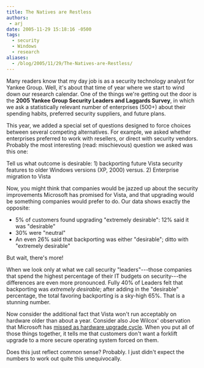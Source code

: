 ```yaml
---
title: The Natives are Restless
authors:
 - arj
date: 2005-11-29 15:18:16 -0500
tags:
  - security
  - Windows
  - research
aliases:
  - /blog/2005/11/29/The-Natives-are-Restless/
---
```

Many readers know that my day job is as a security technology analyst for Yankee Group. Well, it's about that time of year where we start to wind down our research calendar. One of the things we're getting out the door is the __2005 Yankee Group Security Leaders and Laggards Survey__, in which we ask a statistically relevant number of enterprises (500+) about their spending habits, preferred security suppliers, and future plans.

This year, we added a special set of questions designed to force choices between several competing alternatives. For example, we asked whether enterprises preferred to work with resellers, or direct with security vendors. Probably the most interesting (read: mischievous) question we asked was this one:

Tell us what outcome is desirable: 1) backporting future Vista security features to older Windows versions (XP, 2000) versus.  2) Enterprise migration to Vista

Now, you might think that companies would be jazzed up about the security improvements Microsoft has promised for Vista, and that upgrading would be something companies would prefer to do. Our data shows exactly the opposite:

* 5% of customers found upgrading "extremely desirable": 12% said it was "desirable"
* 30% were "neutral"
* An even 26% said that backporting was either "desirable"; ditto with "extremely desirable"

But wait, there's more!

When we look only at what we call  security "leaders"---those companies that spend the highest percentage of their IT budgets on security---the differences are even more pronounced. Fully 40% of Leaders felt that backporting was _extremely desirable_; after adding in the "desirable" percentage, the total favoring backporting is a sky-high 65%. That is a stunning number.

Now consider the additional fact that Vista won't run acceptably on hardware older than about a year. Consider also  Joe Wilcox' observation that Microsoft has [missed as hardware upgrade cycle](http://www.microsoftmonitor.com/archives/009446.html). When you put all of those things together, it tells me that customers don't want a forklift upgrade to a more secure operating system forced on them.

Does this just reflect common sense? Probably. I just didn't expect the numbers to work out quite this unequivocally.
